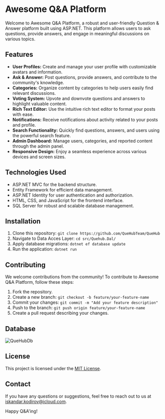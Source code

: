 # Awesome Q&A Platform

Welcome to Awesome Q&A Platform, a robust and user-friendly Question & Answer platform built using ASP.NET. This platform allows users to ask questions, provide answers, and engage in meaningful discussions on various topics.


## Features

- **User Profiles:** Create and manage your user profile with customizable avatars and information.
- **Ask & Answer:** Post questions, provide answers, and contribute to the community's knowledge.
- **Categories:** Organize content by categories to help users easily find relevant discussions.
- **Voting System:** Upvote and downvote questions and answers to highlight valuable content.
- **Rich Text Editor:** Use the intuitive rich text editor to format your posts with ease.
- **Notifications:** Receive notifications about activity related to your posts and profile.
- **Search Functionality:** Quickly find questions, answers, and users using the powerful search feature.
- **Admin Dashboard:** Manage users, categories, and reported content through the admin panel.
- **Responsive Design:** Enjoy a seamless experience across various devices and screen sizes.

## Technologies Used

- ASP.NET MVC for the backend structure.
- Entity Framework for efficient data management.
- ASP.NET Identity for user authentication and authorization.
- HTML, CSS, and JavaScript for the frontend interface.
- SQL Server for robust and scalable database management.

## Installation

1. Clone this repository: `git clone https://github.com/QueHubTeam/QueHub`
2. Navigate to Data Acces Layer: `cd src/Quehub.Dal/`
3. Apply database migrations: `dotnet ef database update`
4. Run the application: `dotnet run`

## Contributing

We welcome contributions from the community! To contribute to Awesome Q&A Platform, follow these steps:

1. Fork the repository.
2. Create a new branch: `git checkout -b feature/your-feature-name`
3. Commit your changes: `git commit -m "Add your feature description"`
4. Push to the branch: `git push origin feature/your-feature-name`
5. Create a pull request describing your changes.

## Database

![QueHubDb](https://github.com/QueHubTeam/QueHub/assets/116558882/7f3571f7-7ec3-4f7c-9612-7a9379437ec5)

## License

This project is licensed under the [MIT License](LICENSE).

## Contact

If you have any questions or suggestions, feel free to reach out to us at [iskandar.kodirov@icloud.com](phone:+998972350120).

Happy Q&A'ing!
